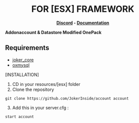 <h1 align='center'>FOR [ESX] FRAMEWORK</a></h1><p align='center'><b><a href='https://discord.esx-framework.org/'>Discord</a> - <a href='https://documentation.esx-framework.org/legacy/installation'>Documentation</a></b></h5>

<b>Addonaccount & Datastore Modified OnePack</b>

## Requirements
- [joker_core](https://github.com/JokerInside/joker_core)
- [oxmysql](https://github.com/overextended/oxmysql)


[INSTALLATION]

1) CD in your resources/[esx] folder
2) Clone the repository
```
git clone https://github.com/JokerInside/account account
```
3) Add this in your server.cfg :

```
start account
```

